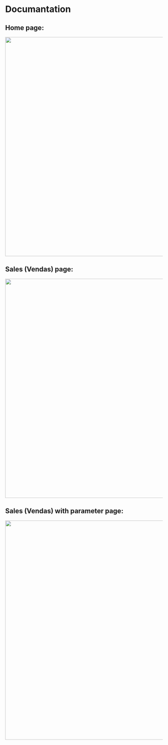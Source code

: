 # Documantation 

## Home page:


<div align="center">
<img src="https://user-images.githubusercontent.com/77252253/208247627-a598ec0b-6163-405b-a8a1-efaf5b00f72d.png" width="700px" />
</div>

## Sales (Vendas) page:

<div align="center">
<img src="https://user-images.githubusercontent.com/77252253/208247914-74eadf6e-55ce-422d-a6af-1078f081d24f.png" width="700px" />
</div>

## Sales (Vendas) with parameter page:

<div align="center">
<img src="https://user-images.githubusercontent.com/77252253/208247972-9a0b0a65-e181-4329-be25-23f996e0f015.png" width="700px" />
</div>
